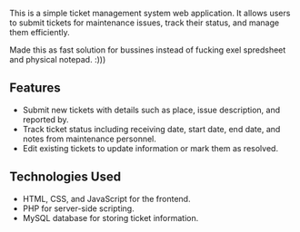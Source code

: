 This is a simple ticket management system web application. It allows users to submit tickets for maintenance issues, track their status, and manage them efficiently.

Made this as fast solution for bussines instead of fucking exel spredsheet and physical notepad.  :)))

## Features
- Submit new tickets with details such as place, issue description, and reported by.
- Track ticket status including receiving date, start date, end date, and notes from maintenance personnel.
- Edit existing tickets to update information or mark them as resolved.

## Technologies Used
- HTML, CSS, and JavaScript for the frontend.
- PHP for server-side scripting.
- MySQL database for storing ticket information.

